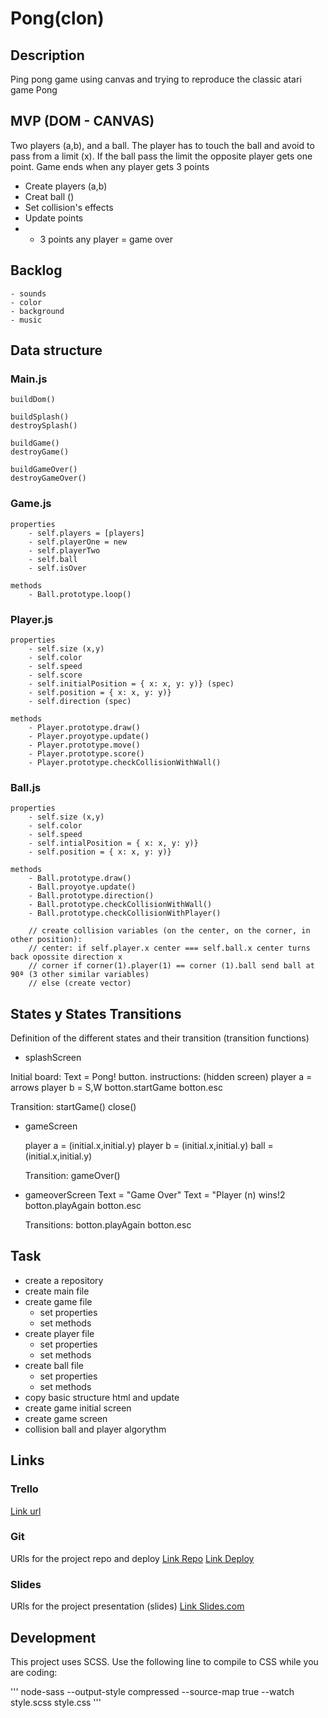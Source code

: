 # Pong(clon)

## Description
Ping pong game using canvas and trying to reproduce the classic atari game Pong


## MVP (DOM - CANVAS)
Two players (a,b), and a ball. The player has to touch the ball and avoid to pass from a limit (x). If the ball pass the limit the opposite player gets one point. Game ends when any player gets 3 points
- Create players (a,b)
- Creat ball ()
- Set collision's effects
- Update points 
- + 3 points any player = game over

## Backlog
    - sounds
    - color
    - background
    - music

## Data structure

### Main.js
```
buildDom()

buildSplash()
destroySplash()

buildGame()
destroyGame()

buildGameOver()
destroyGameOver()

```

### Game.js
```
properties
    - self.players = [players]
    - self.playerOne = new 
    - self.playerTwo
    - self.ball
    - self.isOver

methods
    - Ball.prototype.loop()

```

### Player.js
```
properties
    - self.size (x,y)
    - self.color
    - self.speed
    - self.score
    - self.initialPosition = { x: x, y: y)} (spec)
    - self.position = { x: x, y: y)} 
    - self.direction (spec)

methods
    - Player.prototype.draw()
    - Player.proyotype.update()
    - Player.prototype.move()
    - Player.prototype.score()
    - Player.prototype.checkCollisionWithWall()
````

### Ball.js
```
properties
    - self.size (x,y)
    - self.color
    - self.speed
    - self.intialPosition = { x: x, y: y)}
    - self.position = { x: x, y: y)}

methods
    - Ball.prototype.draw()
    - Ball.proyotye.update()
    - Ball.prototype.direction()
    - Ball.prototype.checkCollisionWithWall()
    - Ball.prototype.checkCollisionWithPlayer()

    // create collision variables (on the center, on the corner, in other position):
    // center: if self.player.x center === self.ball.x center turns back opossite direction x
    // corner if corner(1).player(1) == corner (1).ball send ball at 90ª (3 other similar variables)
    // else (create vector)
```

## States y States Transitions
Definition of the different states and their transition (transition functions)

- splashScreen

 Initial board:
  Text = Pong!
  button. instructions: (hidden screen)
   player a = arrows
   player b = S,W
  botton.startGame
  botton.esc

Transition:
startGame()
close()


- gameScreen

    player a = (initial.x,initial.y)
    player b = (initial.x,initial.y)
    ball = (initial.x,initial.y)

    Transition:
    gameOver()

- gameoverScreen
    Text = "Game Over"
    Text = "Player (n) wins!2
    botton.playAgain
    botton.esc

    Transitions:
    botton.playAgain
    botton.esc


## Task
- create a repository
- create main file
- create game file
    - set properties
    - set methods
- create player file
    - set properties
    - set methods
- create ball file
    - set properties
    - set methods
- copy basic structure html and update
- create game initial screen
- create game screen
- collision ball and player algorythm


## Links


### Trello
[Link url](https://trello.com)


### Git
URls for the project repo and deploy
[Link Repo](http://github.com)
[Link Deploy](http://github.com)


### Slides
URls for the project presentation (slides)
[Link Slides.com](http://slides.com)

## Development
This project uses SCSS. Use the following line to compile to CSS while you are coding:

'''
node-sass --output-style compressed --source-map true --watch style.scss style.css
'''
